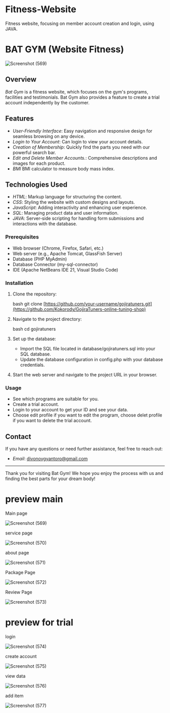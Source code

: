 # Fitness-Website
Fitness website, focusing on member account creation and login, using JAVA.
# BAT GYM (Website Fitness)

![Screenshot (569)](https://github.com/user-attachments/assets/4928b903-feac-4a1f-9ba5-3e5488798852)

## Overview

*Bat Gym* is a fitness website, which focuses on the gym's programs, facilities and testimonials. Bat Gym also provides a feature to create a trial account independently by the customer.

## Features

- *User-Friendly Interface*: Easy navigation and responsive design for seamless browsing on any device.
- *Login to Your Account*: Can login to view your account details.
- *Creation of Membership*: Quickly find the parts you need with our powerful search bar.
- *Edit and Delete Member Accounts.*: Comprehensive descriptions and images for each product.
- *BMI* BMI calculator to measure body mass index.

## Technologies Used

- *HTML*: Markup language for structuring the content.
- *CSS*: Styling the website with custom designs and layouts.
- *JavaScript*: Adding interactivity and enhancing user experience.
- *SQL*: Managing product data and user information.
- *JAVA*: Server-side scripting for handling form submissions and interactions with the database.

### Prerequisites
- Web browser (Chrome, Firefox, Safari, etc.)
- Web server  (e.g., Apache Tomcat, GlassFish Server)
- Database (PHP MyAdmin)
- Database Connector (my-sql-connector)
- IDE (Apache NetBeans IDE 21, Visual Studio Code)


### Installation

1. Clone the repository:

    bash
    git clone [https://github.com/your-username/gojiratuners.git](https://github.com/Kokorody/GojiraTuners-online-tuning-shop)


2. Navigate to the project directory:

    bash
    cd gojiratuners


3. Set up the database:

    - Import the SQL file located in database/gojiratuners.sql into your SQL database.
    - Update the database configuration in config.php with your database credentials.

4. Start the web server and navigate to the project URL in your browser.

### Usage

- See which programs are suitable for you.
- Create a trial account.
- Login to your account to get your ID and see your data.
- Choose edit profile if you want to edit the program, choose delet profile if you want to delete the trial account.

## Contact

If you have any questions or need further assistance, feel free to reach out:

- *Email*: divonovgyantoro@gmail.com

---

Thank you for visiting Bat Gym! We hope you enjoy the process with us and finding the best parts for your dream body!

# preview main

Main page

![Screenshot (569)](https://github.com/user-attachments/assets/4928b903-feac-4a1f-9ba5-3e5488798852)

service page

![Screenshot (570)](https://github.com/user-attachments/assets/236179d7-07c1-4a36-8a85-d7955a2df5a5)


about page

![Screenshot (571)](https://github.com/user-attachments/assets/04bc0b64-d464-4d9c-b0d0-e93a8cbad62d)


Package Page

![Screenshot (572)](https://github.com/user-attachments/assets/dd0cefd7-3643-4f55-9d14-f82902174c25)

Review Page

![Screenshot (573)](https://github.com/user-attachments/assets/05c7a919-2ef5-4fbc-88c6-22adf58ed013)




# preview for trial 

login 

![Screenshot (574)](https://github.com/user-attachments/assets/a8b00d52-a50f-4423-8f1b-e12271d4e9fe)

create account

![Screenshot (575)](https://github.com/user-attachments/assets/b1267856-1d85-44d9-b865-d37c9452c22a)

view data

![Screenshot (576)](https://github.com/user-attachments/assets/631ba3a3-bafa-406a-8efc-16f9c4868e0b)


add item

![Screenshot (577)](https://github.com/user-attachments/assets/84279b7b-16d4-493d-b163-17c8e3dbb710)
